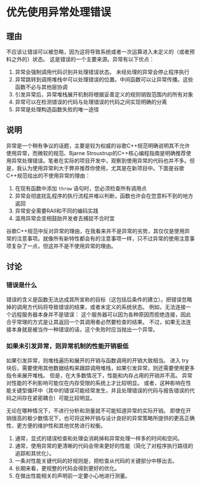 <h1>优先使用异常处理错误</h1>

<h2>理由</h2>
不应该让错误可以被忽略，因为这将导致系统或者一次运算进入未定义的（或者预料之外的）状态。 这是错误的一个主要来源。异常有以下优点：

1. 异常会强制调用代码识别并处理错误状态。 未经处理的异常会停止程序执行
2. 异常跳转到调用堆栈中可以处理错误的位置。中间函数可以让异常传播。这些函数不必与其他层协调
3. 引发异常后，异常堆栈展开机制将根据妥善定义的规则销毁范围内的所有对象
4. 异常可以在检测错误的代码与处理错误的代码之间实现明确的分离
5. 异常是处理构造函数失败的唯一途径

<h2>说明</h2>
异常是一个稍有争议的话题，主要是较为权威的谷歌C++规范明确说明其不允许使用异常，而微软的规范、Bjarne Stroustrup的C++核心编程指南是明确推荐使用异常处理错误。笔者在实际的项目开发中，观察到使用异常的代码也并不多。但是，我认为使用异常利大于弊并推荐你使用，尤其是在新项目中。下面是谷歌C++规范给出的不使用异常的理由：

1. 在现有函数中添加 `throw` 语句时，您必须检查所有调用点
2. 异常会彻底扰乱程序的执行流程并难以判断，函数也许会在您意料不到的地方返回
3. 异常安全需要RAII和不同的编码实践
4. 滥用异常会变相鼓励开发者去捕捉不合时宜

谷歌C++规范中反对异常的理由，在我看来并不是异常的劣势，其仅仅是使用异常的注意事项。就像所有新特性都会有的注意事项一样，只不过异常的使用注意事项复杂了一点，但这并不是不使用异常的理由。

<h2>讨论</h2>

<h3>错误是什么</h3>

错误的含义是函数无法达成其所宣称的目标（这包括后条件的建立）。把错误忽略掉的调用方代码将导致错误的结果，或者未定义的系统状态。 例如，无法连接一个远程服务器本身并不是错误： 这个服务器可以因为各种原因而拒绝连接，因此合乎常理的方式是让其返回一个其调用者必然要检查的结果。 不过，如果无法连接本身就是被当作一种错误的话，这个失败时应当抛出一个异常。

<h3>如果未引发异常，则异常机制的性能开销极低</h3>

如果引发异常，则堆栈遍历和展开的开销与函数调用的开销大致相当。 进入 try 块后，需要使用其他数据结构来跟踪调用堆栈，如果引发异常，则还需要使用更多指令来展开堆栈。 但是，在大多数情况下，性能和内存占用的开销并不高。 异常对性能的不利影响可能仅在内存受限的系统上才比较明显。 或者，这种影响在性能关键型循环中（其中的错误可能经常发生，并且处理错误的代码与报告错误的代码之间存在紧密耦合）可能比较明显。

无论在哪种情况下，不进行分析和测量就不可能知道异常的实际开销。 即使在开销很高的极少数情况下，也可将这种开销与设计良好的异常策略所提供的更高正确性、更方便的维护性和其他优势进行权衡。

1. 通常，显式的错误检查和处理会消耗掉和异常处理一样多的时间和空间。
2. 通常，使用异常的更清晰的代码会带来更好的性能（简化了对程序执行路径的追踪和其优化）。
3. 一条对性能关键代码的好规则是，把检查从代码的关键部分中移出去。
4. 长期来看，更规整的代码会得到更好的优化。
5. 在做出性能相关的声明前一定要小心地进行测量。